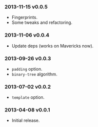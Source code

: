 ### 2013-11-15 v0.0.5

* Fingerprints.
* Some tweaks and refactoring.

### 2013-11-06 v0.0.4

* Update deps (works on Mavericks now).

### 2013-09-26 v0.0.3

* `padding` option.
* `binary-tree` algorithm.

### 2013-07-02 v0.0.2

* `template` option.

### 2013-04-08 v0.0.1

* Initial release.
